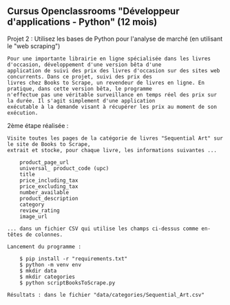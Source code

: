 Cursus Openclassrooms "Développeur d'applications - Python" (12 mois)
---------------------------------------------------------------------

Projet 2 : Utilisez les bases de Python pour l'analyse de marché (en utilisant le "web scraping")

	Pour une importante librairie en ligne spécialisée dans les livres d'occasion, développement d'une version bêta d'une
	application de suivi des prix des livres d'occasion sur des sites web concurrents. Dans ce projet, suivi des prix des
	livres chez Books to Scrape, un revendeur de livres en ligne. En pratique, dans cette version bêta, le programme
	n'effectue pas une véritable surveillance en temps réel des prix sur la durée. Il s'agit simplement d'une application
	exécutable à la demande visant à récupérer les prix au moment de son exécution.

2ème étape réalisée :

	Visite toutes les pages de la catégorie de livres "Sequential Art" sur le site de Books to Scrape,
	extrait et stocke, pour chaque livre, les informations suivantes ...

	    product_page_url
	    universal_ product_code (upc)
	    title
	    price_including_tax
	    price_excluding_tax
	    number_available
	    product_description
	    category
	    review_rating
	    image_url

	... dans un fichier CSV qui utilise les champs ci-dessus comme en-têtes de colonnes.
	
	Lancement du programme :

		$ pip install -r "requirements.txt"
		$ python -m venv env
		$ mkdir data
		$ mkdir categories
		$ python scriptBooksToScrape.py
		
	Résultats : dans le fichier "data/categories/Sequential_Art.csv"
